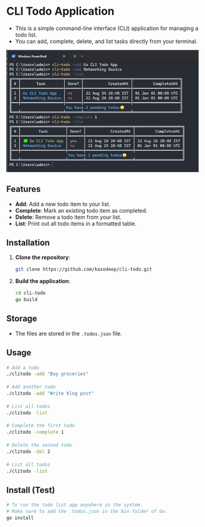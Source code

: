 # CLI Todo Application

- This is a simple command-line interface (CLI) application for managing a todo list.
- You can add, complete, delete, and list tasks directly from your terminal.

![Demo Image](demo.png)

## Features

- **Add**: Add a new todo item to your list.
- **Complete**: Mark an existing todo item as completed.
- **Delete**: Remove a todo item from your list.
- **List**: Print out all todo items in a formatted table.

## Installation

1. **Clone the repository**:

   ```bash
   git clone https://github.com/kasodeep/cli-todo.git
   ```

2. **Build the application**:
   ```bash
   cd cli-todo
   go build
   ```

## Storage

- The files are stored in the `.todos.json` file.

## Usage

```bash
# Add a todo
./clitodo -add "Buy groceries"

# Add another todo
./clitodo -add "Write blog post"

# List all todos
./clitodo -list

# Complete the first todo
./clitodo -complete 1

# Delete the second todo
./clitodo -del 2

# List all todos
./clitodo -list
```

## Install (Test)

```bash
# To run the todo list app anywhere in the system.
# Make sure to add the .todos.json in the bin folder of Go.
go install
```
